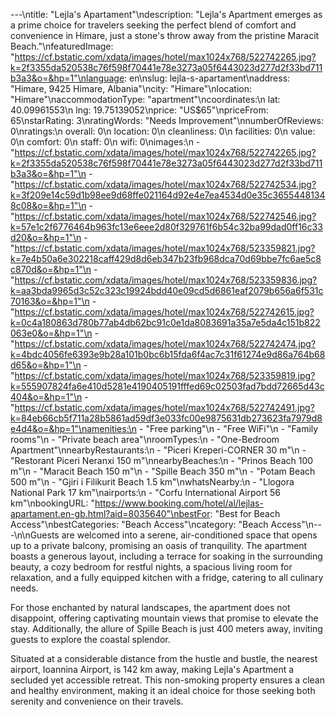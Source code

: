 ---\ntitle: "Lejla's Apartament"\ndescription: "Lejla's Apartment emerges as a prime choice for travelers seeking the perfect blend of comfort and convenience in Himare, just a stone's throw away from the pristine Maracit Beach."\nfeaturedImage: "https://cf.bstatic.com/xdata/images/hotel/max1024x768/522742265.jpg?k=2f3355da520538c76f598f70441e78e3273a05f6443023d277d2f33bd711b3a3&o=&hp=1"\nlanguage: en\nslug: lejla-s-apartament\naddress: "Himare, 9425 Himare, Albania"\ncity: "Himare"\nlocation: "Himare"\naccommodationType: "apartment"\ncoordinates:\n  lat: 40.09961553\n  lng: 19.75139052\nprice: "US$65"\npriceFrom: 65\nstarRating: 3\nratingWords: "Needs Improvement"\nnumberOfReviews: 0\nratings:\n  overall: 0\n  location: 0\n  cleanliness: 0\n  facilities: 0\n  value: 0\n  comfort: 0\n  staff: 0\n  wifi: 0\nimages:\n  - "https://cf.bstatic.com/xdata/images/hotel/max1024x768/522742265.jpg?k=2f3355da520538c76f598f70441e78e3273a05f6443023d277d2f33bd711b3a3&o=&hp=1"\n  - "https://cf.bstatic.com/xdata/images/hotel/max1024x768/522742534.jpg?k=3f209e14c59d1b98ee9d68ffe021164d92e4e7ea4534d0e35c36554481348c08&o=&hp=1"\n  - "https://cf.bstatic.com/xdata/images/hotel/max1024x768/522742546.jpg?k=57e1c2f6776464b963fc13e6eee2d80f329761f6b54c32ba99dad0ff16c33d20&o=&hp=1"\n  - "https://cf.bstatic.com/xdata/images/hotel/max1024x768/523359821.jpg?k=7e4b50a6e302218caff429d8d6eb347b23fb968dca70d69bbe7fc6ae5c8c870d&o=&hp=1"\n  - "https://cf.bstatic.com/xdata/images/hotel/max1024x768/523359836.jpg?k=aa3bda9965d3c52c323c19924bdd40e09cd5d6861eaf2079b656a6f531c70163&o=&hp=1"\n  - "https://cf.bstatic.com/xdata/images/hotel/max1024x768/522742615.jpg?k=0c4a180863d780b77ab4db62bc91c0e1da8083691a35a7e5da4c151b822063e0&o=&hp=1"\n  - "https://cf.bstatic.com/xdata/images/hotel/max1024x768/522742474.jpg?k=4bdc4056fe6393e9b28a101b0bc6b15fda6f4ac7c31f61274e9d86a764b68d65&o=&hp=1"\n  - "https://cf.bstatic.com/xdata/images/hotel/max1024x768/523359819.jpg?k=555907824fa6e410d5281e4190405191fffed69c02503fad7bdd72665d43c404&o=&hp=1"\n  - "https://cf.bstatic.com/xdata/images/hotel/max1024x768/522742491.jpg?k=84eb66cb5f711a28b5861ad59df3e033fc00e9875631db273623fa7979d8e4d4&o=&hp=1"\namenities:\n  - "Free parking"\n  - "Free WiFi"\n  - "Family rooms"\n  - "Private beach area"\nroomTypes:\n  - "One-Bedroom Apartment"\nnearbyRestaurants:\n  - "Piceri Kreperi-CORNER 30 m"\n  - "Restorant Piceri Neranxi 150 m"\nnearbyBeaches:\n  - "Prinos Beach 100 m"\n  - "Maracit Beach 150 m"\n  - "Spille Beach 350 m"\n  - "Potam Beach 500 m"\n  - "Gjiri i Filikurit Beach 1.5 km"\nwhatsNearby:\n  - "Llogora National Park 17 km"\nairports:\n  - "Corfu International Airport 56 km"\nbookingURL: "https://www.booking.com/hotel/al/lejlas-apartament.en-gb.html?aid=8035640"\nbestFor: "Best for Beach Access"\nbestCategories: "Beach Access"\ncategory: "Beach Access"\n---\n\nGuests are welcomed into a serene, air-conditioned space that opens up to a private balcony, promising an oasis of tranquility. The apartment boasts a generous layout, including a terrace for soaking in the surrounding beauty, a cozy bedroom for restful nights, a spacious living room for relaxation, and a fully equipped kitchen with a fridge, catering to all culinary needs.

For those enchanted by natural landscapes, the apartment does not disappoint, offering captivating mountain views that promise to elevate the stay. Additionally, the allure of Spille Beach is just 400 meters away, inviting guests to explore the coastal splendor.

Situated at a considerable distance from the hustle and bustle, the nearest airport, Ioannina Airport, is 142 km away, making Lejla's Apartment a secluded yet accessible retreat. This non-smoking property ensures a clean and healthy environment, making it an ideal choice for those seeking both serenity and convenience on their travels.